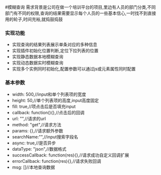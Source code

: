 #模糊查询
需求背景是公司在做一个培训平台的项目,里边有人员的部门分类,不同部门有不同的权限,查询的结果需要显示每个人员的一些基本信心,一时找不到直接用的轮子,时间充裕,就捣鼓捣鼓

### 实现功能
-	实现查询的结果列表展示单条对应的多种信息
-	实现插件初始化位置判断,定位下拉列表的位置
-	实现静态数据本地模糊查询
-	实现动态数据实时模糊查询
-	实现多个实例同时初始化,配置参数可以通过js或元素属性同时配置
### 基本参数
-	width: 500,//input和单个列表项的宽度
-	height: 50,//单个列表项的高度,input高度固定
-	fill: true,//项点击后是否填充input
-	callback: function(){},//点击后的回调
-	url: "",//请求的url
-	method: "get",//请求方法
-	params: {},//请求额外参数
-	searchName:"",//input搜索字段名
-	async: true,//是否异步
-	dataType: "json",//数据格式
-	successCallback: function(res){},//请求成功自定义回调扩展
-	errorCallback: function(res){},//请求失败回调
-	msg: []//本地查询数据
